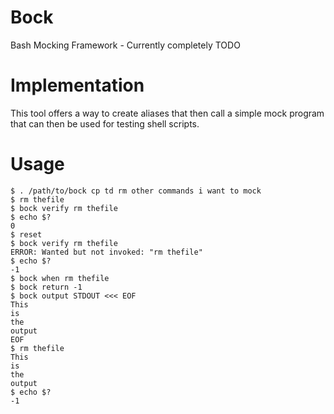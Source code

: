 Bock
=========

Bash Mocking Framework - Currently completely TODO

Implementation
==============

This tool offers a way to create aliases that then call a simple mock
program that can then be used for testing shell scripts.

Usage
=====
    $ . /path/to/bock cp td rm other commands i want to mock
    $ rm thefile
    $ bock verify rm thefile
    $ echo $?
    0
    $ reset
    $ bock verify rm thefile
    ERROR: Wanted but not invoked: "rm thefile"
    $ echo $?
    -1
    $ bock when rm thefile
    $ bock return -1
    $ bock output STDOUT <<< EOF
    This
    is
    the
    output
    EOF
    $ rm thefile
    This
    is
    the
    output
    $ echo $?
    -1
